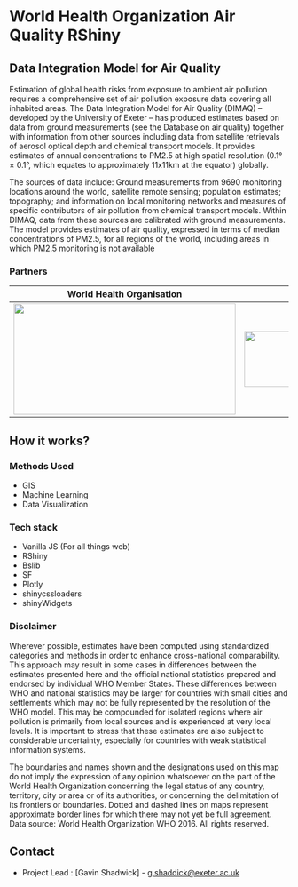 # World Health Organization Air Quality RShiny

## Data Integration Model for Air Quality
Estimation of global health risks from exposure to ambient air pollution requires a comprehensive set of air pollution exposure data covering all inhabited areas. The Data Integration Model for Air Quality (DIMAQ) – developed by the University of Exeter – has produced estimates based on data from ground measurements (see the Database on air quality)  together with information from other sources including data from satellite retrievals of aerosol optical depth and chemical transport models. It provides estimates of annual concentrations to PM2.5 at high spatial resolution (0.1° × 0.1°, which equates to approximately 11x11km at the equator) globally.

The sources of data include: Ground measurements from 9690 monitoring locations around the world, satellite remote sensing; population estimates; topography; and information on local monitoring networks and measures of specific contributors of air pollution from chemical transport models. Within DIMAQ, data from these sources are calibrated with ground measurements. The model provides estimates of air quality, expressed in terms of median concentrations of PM2.5, for all regions of the world, including areas in which PM2.5 monitoring is not available

### Partners
World Health Organisation            |  Exeter University
:-------------------------:|:-------------------------:
<img src="https://user-images.githubusercontent.com/22789869/154847763-87873b5d-94ca-4c46-8605-046ac6d5e9ef.png" style="height:200px;width:400px;display:inline-block;">  |      <img src="https://user-images.githubusercontent.com/22789869/154847776-2fa2b37f-8674-4ae0-8916-b965f2eadc1a.png" style="height:100px;width:400px;display:inline-block;">

## How it works?
### Methods Used
* GIS
* Machine Learning
* Data Visualization

### Tech stack

- Vanilla JS (For all things web)
- RShiny
- Bslib
- SF
- Plotly
- shinycssloaders
- shinyWidgets

### Disclaimer
Wherever possible, estimates have been computed using standardized categories and methods in order to enhance cross-national comparability. This approach may result in some cases in differences between the estimates presented here and the official national statistics prepared and endorsed by individual WHO Member States. These differences between WHO and national statistics may be larger for countries with small cities and settlements which may not be fully represented by the resolution of the WHO model. This may be compounded for isolated regions where air pollution is primarily from local sources and is experienced at very local levels. It is important to stress that these estimates are also subject to considerable uncertainty, especially for countries with weak statistical information systems.

The boundaries and names shown and the designations used on this map do not imply the expression of any opinion whatsoever on the part of the World Health Organization concerning the legal status of any country, territory, city or area or of its authorities, or concerning the delimitation of its frontiers or boundaries. Dotted and dashed lines on maps represent approximate border lines for which there may not yet be full agreement. Data source: World Health Organization WHO 2016. All rights reserved.

## Contact
- Project Lead : [Gavin Shadwick] - g.shaddick@exeter.ac.uk


